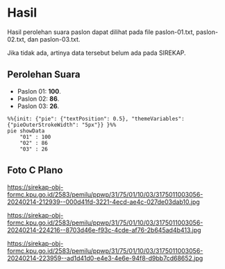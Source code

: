 # Hasil

Hasil perolehan suara paslon dapat dilihat pada file paslon-01.txt, paslon-02.txt, dan paslon-03.txt.

Jika tidak ada, artinya data tersebut belum ada pada SIREKAP.

## Perolehan Suara

 * Paslon 01: **100**.
 * Paslon 02: **86**.
 * Paslon 03: **26**.

```mermaid
%%{init: {"pie": {"textPosition": 0.5}, "themeVariables": {"pieOuterStrokeWidth": "5px"}} }%%
pie showData
    "01" : 100
    "02" : 86
    "03" : 26
```
## Foto C Plano

https://sirekap-obj-formc.kpu.go.id/2583/pemilu/ppwp/31/75/01/10/03/3175011003056-20240214-212939--000d41fd-3221-4ecd-ae4c-027de03dab10.jpg

https://sirekap-obj-formc.kpu.go.id/2583/pemilu/ppwp/31/75/01/10/03/3175011003056-20240214-224216--8703d46e-f93c-4cde-af76-2b645ad4b413.jpg

https://sirekap-obj-formc.kpu.go.id/2583/pemilu/ppwp/31/75/01/10/03/3175011003056-20240214-223959--ad1d41d0-e4e3-4e6e-94f8-d9bb7cd68652.jpg
